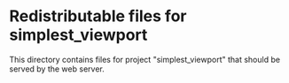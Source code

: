 # Redistributable files for simplest_viewport

This directory contains files for project "simplest_viewport" that should be served
by the web server.